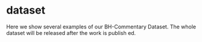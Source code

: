 # dataset
Here we show several examples of our BH-Commentary Dataset. The whole dataset will be released after the work is publish ed.

